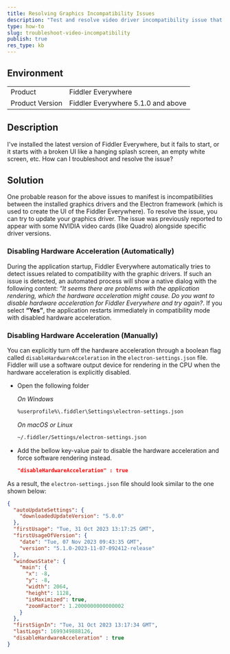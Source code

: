 ```yaml
---
title: Resolving Graphics Incompatibility Issues
description: "Test and resolve video driver incompatibility issue that prevent the proper startup of Fiddler Everywhere."
type: how-to
slug: troubleshoot-video-incompatibility
publish: true
res_type: kb
---
```


## Environment

|   |   |
|---|---|
| Product   |  Fiddler Everywhere  |
| Product Version | Fiddler Everywhere 5.1.0 and above  |

## Description

I've installed the latest version of Fiddler Everywhere, but it fails to start, or it starts with a broken UI like a hanging splash screen, an empty white screen, etc. How can I troubleshoot and resolve the issue?

## Solution

One probable reason for the above issues to manifest is incompatibilities between the installed graphics drivers and the Electron framework (which is used to create the UI of the Fiddler Everywhere). To resolve the issue, you can try to update your graphics driver. The issue was previously reported to appear with some NVIDIA video cards (like Quadro) alongside specific driver versions.

### Disabling Hardware Acceleration (Automatically)

During the application startup, Fiddler Everywhere automatically tries to detect issues related to compatibility with the graphic drivers. If such an issue is detected, an automated process will show a native dialog with the following content: _“It seems there are problems with the application rendering, which the hardware acceleration might cause. Do you want to disable hardware acceleration for Fiddler Everywhere and try again?_. If you select **“Yes”**, the application restarts immediately in compatibility mode with disabled hardware acceleration.

### Disabling Hardware Acceleration (Manually)

You can explicitly turn off the hardware acceleration through a boolean flag called `disableHardwareAcceleration` in the `electron-settings.json` file. Fiddler will use a software output device for rendering in the CPU when the hardware acceleration is explicitly disabled.

- Open the following folder 

  _On Windows_
  ```bash
  %userprofile%\.fiddler\Settings\electron-settings.json
  ```

  _On macOS or Linux_
  ```bash
  ~/.fiddler/Settings/electron-settings.json
  ```

- Add the bellow key-value pair to disable the hardware acceleration and force software rendering instead.
    ```JSON
    "disableHardwareAcceleration" : true
    ```

As a result, the `electron-settings.json` file should look similar to the one shown below:
```JSON
{
  "autoUpdateSettings": {
    "downloadedUpdateVersion": "5.0.0"
  },
  "firstUsage": "Tue, 31 Oct 2023 13:17:25 GMT",
  "firstUsageOfVersion": {
    "date": "Tue, 07 Nov 2023 09:43:35 GMT",
    "version": "5.1.0-2023-11-07-092412-release"
  },
  "windowsState": {
    "main": {
      "x": -8,
      "y": -8,
      "width": 2064,
      "height": 1128,
      "isMaximized": true,
      "zoomFactor": 1.2000000000000002
    }
  },
  "firstSignIn": "Tue, 31 Oct 2023 13:17:34 GMT",
  "lastLogs": 1699349888126,
  "disableHardwareAcceleration" : true
}
```